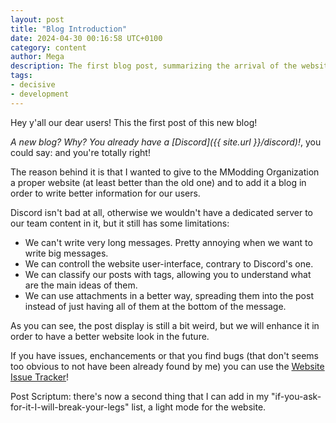 ```yaml
---
layout: post
title: "Blog Introduction"
date: 2024-04-30 00:16:58 UTC+0100
category: content
author: Mega
description: The first blog post, summarizing the arrival of the website rework and the new blog.
tags:
- decisive
- development
---
```


Hey y'all our dear users! This the first post of this new blog!

*A new blog? Why? You already have a [Discord]({{ site.url }}/discord)!*, you could say: and you're totally right!

The reason behind it is that I wanted to give to the MModding Organization a proper website (at least better than the old one) and to add it a blog in order to write better information for our users.

Discord isn't bad at all, otherwise we wouldn't have a dedicated server to our team content in it, but it still has some limitations:
- We can't write very long messages. Pretty annoying when we want to write big messages.
- We can controll the website user-interface, contrary to Discord's one.
- We can classify our posts with tags, allowing you to understand what are the main ideas of them.
- We can use attachments in a better way, spreading them into the post instead of just having all of them at the bottom of the message.

As you can see, the post display is still a bit weird, but we will enhance it in order to have a better website look in the future.

If you have issues, enchancements or that you find bugs (that don't seems too obvious to not have been already found by me) you can use the [Website Issue Tracker](https://github.com/MModding/mmodding.github.io/issues)!

Post Scriptum: there's now a second thing that I can add in my "if-you-ask-for-it-I-will-break-your-legs" list, a light mode for the website.
